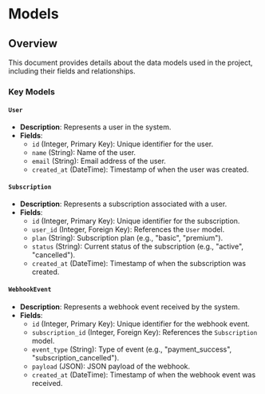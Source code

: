 # Models

## Overview
This document provides details about the data models used in the project, including their fields and relationships.

### Key Models

#### `User`
- **Description**: Represents a user in the system.
- **Fields**:
  - `id` (Integer, Primary Key): Unique identifier for the user.
  - `name` (String): Name of the user.
  - `email` (String): Email address of the user.
  - `created_at` (DateTime): Timestamp of when the user was created.

#### `Subscription`
- **Description**: Represents a subscription associated with a user.
- **Fields**:
  - `id` (Integer, Primary Key): Unique identifier for the subscription.
  - `user_id` (Integer, Foreign Key): References the `User` model.
  - `plan` (String): Subscription plan (e.g., "basic", "premium").
  - `status` (String): Current status of the subscription (e.g., "active", "cancelled").
  - `created_at` (DateTime): Timestamp of when the subscription was created.

#### `WebhookEvent`
- **Description**: Represents a webhook event received by the system.
- **Fields**:
  - `id` (Integer, Primary Key): Unique identifier for the webhook event.
  - `subscription_id` (Integer, Foreign Key): References the `Subscription` model.
  - `event_type` (String): Type of event (e.g., "payment_success", "subscription_cancelled").
  - `payload` (JSON): JSON payload of the webhook.
  - `created_at` (DateTime): Timestamp of when the webhook event was received.